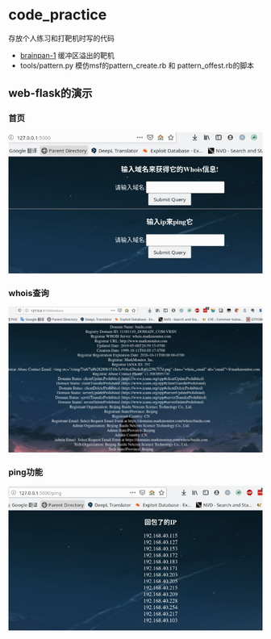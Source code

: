 # code_practice
存放个人练习和打靶机时写的代码

- [brainpan-1](https://www.vulnhub.com/entry/brainpan-1,51/) 缓冲区溢出的靶机
- tools/pattern.py 模仿msf的pattern_create.rb 和 pattern_offest.rb的脚本


## web-flask的演示

### 首页
![](./flask/static/Screenshot_20200626_155913.jpg)

### whois查询
![](./flask/static/Screenshot_20200626_160254.jpg)

### ping功能
![](./flask/static/Screenshot_20200626_155728.jpg)